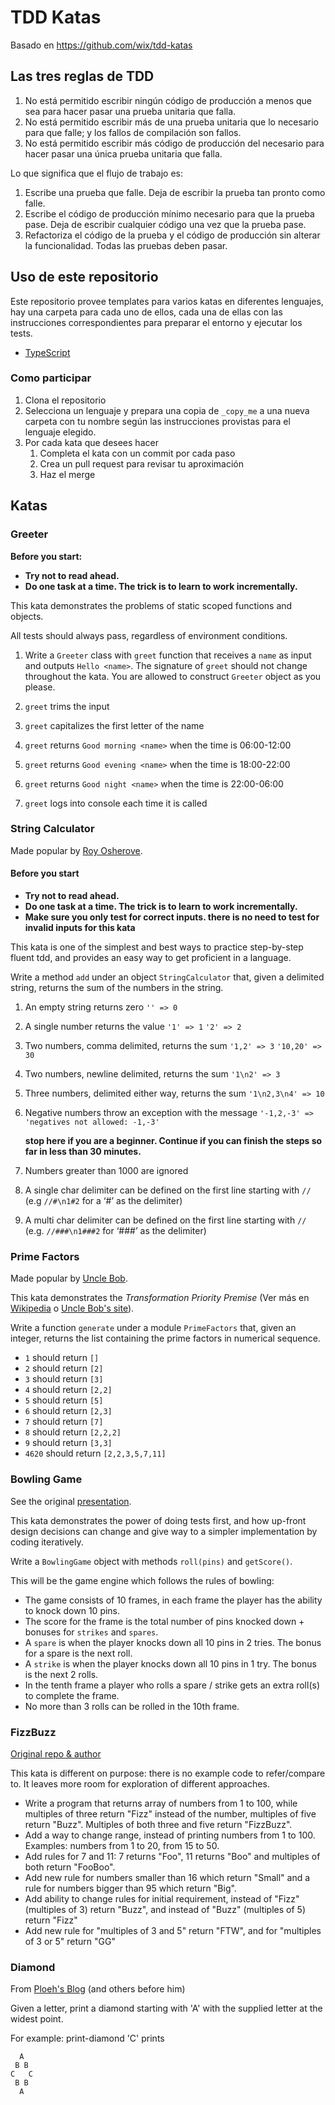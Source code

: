 # TDD Katas

Basado en <https://github.com/wix/tdd-katas>

## Las tres reglas de TDD

1. No está permitido escribir ningún código de producción a menos que sea para hacer pasar una prueba unitaria que falla.
2. No está permitido escribir más de una prueba unitaria que lo necesario para que falle; y los fallos de compilación son fallos.
3. No está permitido escribir más código de producción del necesario para hacer pasar una única prueba unitaria que falla.

Lo que significa que el flujo de trabajo es:

1. Escribe una prueba que falle. Deja de escribir la prueba tan pronto como falle.
2. Escribe el código de producción mínimo necesario para que la prueba pase. Deja de escribir cualquier código una vez que la prueba pase.
3. Refactoriza el código de la prueba y el código de producción sin alterar la funcionalidad. Todas las pruebas deben pasar.

## Uso de este repositorio

Este repositorio provee templates para varios katas en diferentes lenguajes, hay una carpeta para cada uno de ellos, cada una de ellas con las instrucciones correspondientes para preparar el entorno y ejecutar los tests.

- [TypeScript](./typescript/README.md)

### Como participar

1. Clona el repositorio
2. Selecciona un lenguaje y prepara una copia de `_copy_me` a una nueva carpeta con tu nombre según las instrucciones provistas para el lenguaje elegido.
3. Por cada kata que desees hacer
   1. Completa el kata con un commit por cada paso
   2. Crea un pull request para revisar tu aproximación
   3. Haz el merge

## Katas

### Greeter

**Before you start:**

- **Try not to read ahead.**
- **Do one task at a time. The trick is to learn to work incrementally.**

This kata demonstrates the problems of static scoped functions and objects.

All tests should always pass, regardless of environment conditions.

1. Write a `Greeter` class with `greet` function that receives a `name` as input and outputs `Hello <name>`.
   The signature of `greet` should not change throughout the kata. You are allowed to construct `Greeter` object as you please.

2. `greet` trims the input

3. `greet` capitalizes the first letter of the name

4. `greet` returns `Good morning <name>` when the time is 06:00-12:00

5. `greet` returns `Good evening <name>` when the time is 18:00-22:00

6. `greet` returns `Good night <name>` when the time is 22:00-06:00

7. `greet` logs into console each time it is called

### String Calculator

Made popular by [Roy Osherove](http://osherove.com/tdd-kata-1/).

#### Before you start

- **Try not to read ahead.**
- **Do one task at a time. The trick is to learn to work incrementally.**
- **Make sure you only test for correct inputs. there is no need to test for invalid inputs for this kata**

This kata is one of the simplest and best ways to practice step-by-step fluent tdd, and provides an easy way to get proficient in a language.

Write a method `add` under an object `StringCalculator` that, given a delimited string, returns the sum of the numbers in the string.

1. An empty string returns zero `'' => 0`

2. A single number returns the value `'1' => 1` `'2' => 2`

3. Two numbers, comma delimited, returns the sum `'1,2' => 3` `'10,20' => 30`

4. Two numbers, newline delimited, returns the sum `'1\n2' => 3`

5. Three numbers, delimited either way, returns the sum `'1\n2,3\n4' => 10`

6. Negative numbers throw an exception with the message `'-1,2,-3' => 'negatives not allowed: -1,-3'`

   **stop here if you are a beginner. Continue if you can finish the steps so far in less than 30 minutes.**

7. Numbers greater than 1000 are ignored

8. A single char delimiter can be defined on the first line starting with `//` (e.g `//#\n1#2` for a ‘#’ as the delimiter)

9. A multi char delimiter can be defined on the first line starting with `//` (e.g. `//###\n1###2` for ‘###’ as the delimiter)

### Prime Factors

Made popular by [Uncle Bob](http://butunclebob.com/ArticleS.UncleBob.ThePrimeFactorsKata).

This kata demonstrates the _Transformation Priority Premise_ (Ver más en [Wikipedia](https://en.wikipedia.org/wiki/Transformation_Priority_Premise) o [Uncle Bob's site](https://blog.cleancoder.com/uncle-bob/2013/05/27/TheTransformationPriorityPremise.html)).

Write a function `generate` under a module `PrimeFactors` that, given an integer, returns the list
containing the prime factors in numerical sequence.

- `1` should return `[]`
- `2` should return `[2]`
- `3` should return `[3]`
- `4` should return `[2,2]`
- `5` should return `[5]`
- `6` should return `[2,3]`
- `7` should return `[7]`
- `8` should return `[2,2,2]`
- `9` should return `[3,3]`
- `4620` should return `[2,2,3,5,7,11]`

### Bowling Game

See the original [presentation](http://butunclebob.com/ArticleS.UncleBob.TheBowlingGameKata).

This kata demonstrates the power of doing tests first, and how up-front design decisions can change
and give way to a simpler implementation by coding iteratively.

Write a `BowlingGame` object with methods `roll(pins)` and `getScore()`.

This will be the game engine which follows the rules of bowling:

- The game consists of 10 frames, in each frame the player has the ability to knock down 10 pins.
- The score for the frame is the total number of pins knocked down + bonuses for `strikes` and `spares`.
- A `spare` is when the player knocks down all 10 pins in 2 tries. The bonus for a spare is the next roll.
- A `strike` is when the player knocks down all 10 pins in 1 try. The bonus is the next 2 rolls.
- In the tenth frame a player who rolls a spare / strike gets an extra roll(s) to complete the frame.
- No more than 3 rolls can be rolled in the 10th frame.

### FizzBuzz

[Original repo & author](https://github.com/sarunas/fizz-buzz-kata)

This kata is different on purpose: there is no example code to refer/compare to. It leaves more room for
exploration of different approaches.

- Write a program that returns array of numbers from 1 to 100, while multiples of three return "Fizz" instead of the
  number, multiples of five return "Buzz". Multiples of both three and five return "FizzBuzz".
- Add a way to change range, instead of printing numbers from 1 to 100. Examples: numbers from 1 to 20, from 15 to 50.
- Add rules for 7 and 11: 7 returns "Foo", 11 returns "Boo" and multiples of both return "FooBoo".
- Add new rule for numbers smaller than 16 which return "Small" and a rule for numbers bigger than 95 which return "Big".
- Add ability to change rules for initial requirement, instead of "Fizz" (multiples of 3) return "Buzz", and instead of
  "Buzz" (multiples of 5) return "Fizz"
- Add new rule for "multiples of 3 and 5" return "FTW", and for "multiples of 3 or 5" return "GG"

### Diamond

From [Ploeh's Blog](https://blog.ploeh.dk/2015/01/10/diamond-kata-with-fscheck/) (and others before him)

Given a letter, print a diamond starting with 'A' with the supplied letter at the widest point.

For example: print-diamond 'C' prints

```
  A
 B B
C   C
 B B
  A
```
